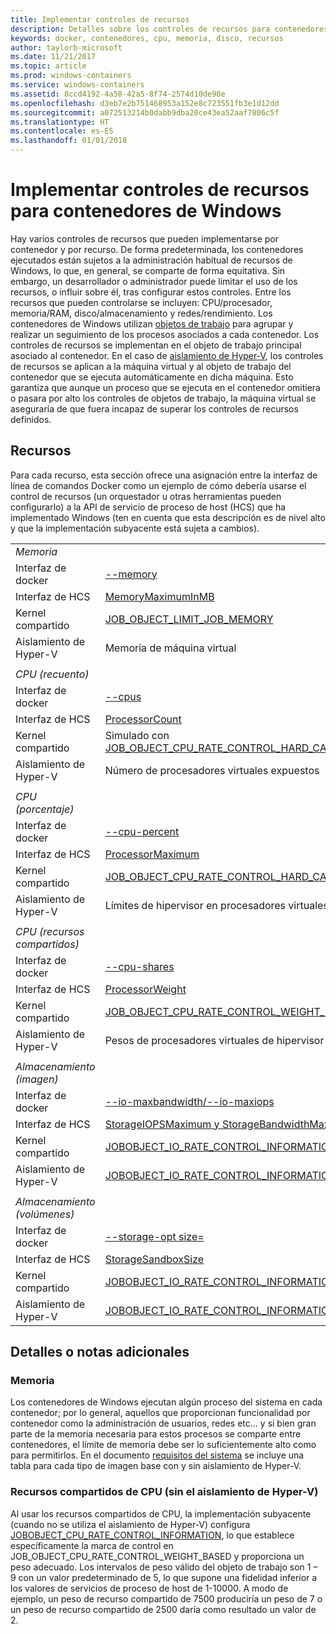```yaml
---
title: Implementar controles de recursos
description: Detalles sobre los controles de recursos para contenedores de Windows
keywords: docker, contenedores, cpu, memoria, disco, recursos
author: taylorb-microsoft
ms.date: 11/21/2017
ms.topic: article
ms.prod: windows-containers
ms.service: windows-containers
ms.assetid: 8ccd4192-4a58-42a5-8f74-2574d10de98e
ms.openlocfilehash: d3eb7e2b751468953a152e8c723551fb3e1d12dd
ms.sourcegitcommit: a072513214b0dabb9dba20ce43ea52aaf7806c5f
ms.translationtype: HT
ms.contentlocale: es-ES
ms.lasthandoff: 01/01/2018
---
```

# <a name="implementing-resource-controls-for-windows-containers"></a>Implementar controles de recursos para contenedores de Windows
Hay varios controles de recursos que pueden implementarse por contenedor y por recurso.  De forma predeterminada, los contenedores ejecutados están sujetos a la administración habitual de recursos de Windows, lo que, en general, se comparte de forma equitativa. Sin embargo, un desarrollador o administrador puede limitar el uso de los recursos, o influir sobre él, tras configurar estos controles.  Entre los recursos que pueden controlarse se incluyen: CPU/procesador, memoria/RAM, disco/almacenamiento y redes/rendimiento.
Los contenedores de Windows utilizan [objetos de trabajo]( https://msdn.microsoft.com/en-us/library/windows/desktop/ms684161(v=vs.85).aspx) para agrupar y realizar un seguimiento de los procesos asociados a cada contenedor.  Los controles de recursos se implementan en el objeto de trabajo principal asociado al contenedor.  En el caso de [aislamiento de Hyper-V](https://docs.microsoft.com/en-us/virtualization/windowscontainers/about/index#windows-container-types), los controles de recursos se aplican a la máquina virtual y al objeto de trabajo del contenedor que se ejecuta automáticamente en dicha máquina. Esto garantiza que aunque un proceso que se ejecuta en el contenedor omitiera o pasara por alto los controles de objetos de trabajo, la máquina virtual se aseguraría de que fuera incapaz de superar los controles de recursos definidos.

## <a name="resources"></a>Recursos
Para cada recurso, esta sección ofrece una asignación entre la interfaz de línea de comandos Docker como un ejemplo de cómo debería usarse el control de recursos (un orquestador u otras herramientas pueden configurarlo) a la API de servicio de proceso de host (HCS) que ha implementado Windows (ten en cuenta que esta descripción es de nivel alto y que la implementación subyacente está sujeta a cambios).

|  | |
| ----- | ------|
| *Memoria* ||
| Interfaz de docker | [--memory](https://docs.docker.com/engine/admin/resource_constraints/#memory) |
| Interfaz de HCS | [MemoryMaximumInMB]( https://github.com/Microsoft/hcsshim/blob/b144c605002d4086146ca1c15c79e56bfaadc2a7/interface.go#L67) |
| Kernel compartido | [JOB_OBJECT_LIMIT_JOB_MEMORY](https://msdn.microsoft.com/en-us/library/windows/desktop/ms684147(v=vs.85).aspx) |
| Aislamiento de Hyper-V | Memoria de máquina virtual |
| ||
| *CPU (recuento)* ||
| Interfaz de docker | [--cpus](https://docs.docker.com/engine/admin/resource_constraints/#cpu) |
| Interfaz de HCS | [ProcessorCount]( https://github.com/Microsoft/hcsshim/blob/b144c605002d4086146ca1c15c79e56bfaadc2a7/interface.go#L67) |
| Kernel compartido | Simulado con [JOB_OBJECT_CPU_RATE_CONTROL_HARD_CAP](https://msdn.microsoft.com/en-us/library/windows/desktop/hh448384(v=vs.85).aspx)* |
| Aislamiento de Hyper-V | Número de procesadores virtuales expuestos |
| ||
| *CPU (porcentaje)* ||
| Interfaz de docker | [--cpu-percent](https://docs.docker.com/engine/admin/resource_constraints/#cpu) |
| Interfaz de HCS | [ProcessorMaximum](https://github.com/Microsoft/hcsshim/blob/b144c605002d4086146ca1c15c79e56bfaadc2a7/interface.go#L67) |
| Kernel compartido | [JOB_OBJECT_CPU_RATE_CONTROL_HARD_CAP](https://msdn.microsoft.com/en-us/library/windows/desktop/hh448384(v=vs.85).aspx) |
| Aislamiento de Hyper-V | Límites de hipervisor en procesadores virtuales |
| ||
| *CPU (recursos compartidos)* ||
| Interfaz de docker | [--cpu-shares](https://docs.docker.com/engine/admin/resource_constraints/#cpu) |
| Interfaz de HCS | [ProcessorWeight](https://github.com/Microsoft/hcsshim/blob/b144c605002d4086146ca1c15c79e56bfaadc2a7/interface.go#L67) |
| Kernel compartido | [JOB_OBJECT_CPU_RATE_CONTROL_WEIGHT_BASED](https://msdn.microsoft.com/en-us/library/windows/desktop/hh448384(v=vs.85).aspx) |
| Aislamiento de Hyper-V | Pesos de procesadores virtuales de hipervisor |
| ||
| *Almacenamiento (imagen)* ||
| Interfaz de docker | [--io-maxbandwidth/--io-maxiops]( https://docs.docker.com/edge/engine/reference/commandline/run/#usage) |
| Interfaz de HCS | [StorageIOPSMaximum y StorageBandwidthMaximum](https://github.com/Microsoft/hcsshim/blob/b144c605002d4086146ca1c15c79e56bfaadc2a7/interface.go#L67) |
| Kernel compartido | [JOBOBJECT_IO_RATE_CONTROL_INFORMATION](https://msdn.microsoft.com/en-us/library/windows/desktop/mt280122(v=vs.85).aspx) |
| Aislamiento de Hyper-V | [JOBOBJECT_IO_RATE_CONTROL_INFORMATION](https://msdn.microsoft.com/en-us/library/windows/desktop/mt280122(v=vs.85).aspx) |
| ||
| *Almacenamiento (volúmenes)* ||
| Interfaz de docker | [--storage-opt size=]( https://docs.docker.com/edge/engine/reference/commandline/run/#set-storage-driver-options-per-container) |
| Interfaz de HCS | [StorageSandboxSize](https://github.com/Microsoft/hcsshim/blob/b144c605002d4086146ca1c15c79e56bfaadc2a7/interface.go#L67) |
| Kernel compartido | [JOBOBJECT_IO_RATE_CONTROL_INFORMATION](https://msdn.microsoft.com/en-us/library/windows/desktop/mt280122(v=vs.85).aspx) |
| Aislamiento de Hyper-V | [JOBOBJECT_IO_RATE_CONTROL_INFORMATION](https://msdn.microsoft.com/en-us/library/windows/desktop/mt280122(v=vs.85).aspx) |

## <a name="additional-notes-or-details"></a>Detalles o notas adicionales
### <a name="memory"></a>Memoria
Los contenedores de Windows ejecutan algún proceso del sistema en cada contenedor; por lo general, aquellos que proporcionan funcionalidad por contenedor como la administración de usuarios, redes etc… y si bien gran parte de la memoria necesaria para estos procesos se comparte entre contenedores, el límite de memoria debe ser lo suficientemente alto como para permitirlos.  En el documento [requisitos del sistema](https://docs.microsoft.com/en-us/virtualization/windowscontainers/deploy-containers/system-requirements#memory-requirments) se incluye una tabla para cada tipo de imagen base con y sin aislamiento de Hyper-V.

### <a name="cpu-shares-without-hyper-v-isolation"></a>Recursos compartidos de CPU (sin el aislamiento de Hyper-V)
Al usar los recursos compartidos de CPU, la implementación subyacente (cuando no se utiliza el aislamiento de Hyper-V) configura [JOBOBJECT_CPU_RATE_CONTROL_INFORMATION](https://msdn.microsoft.com/en-us/library/windows/desktop/hh448384(v=vs.85).aspx), lo que establece específicamente la marca de control en JOB_OBJECT_CPU_RATE_CONTROL_WEIGHT_BASED y proporciona un peso adecuado.  Los intervalos de peso válido del objeto de trabajo son 1 – 9 con un valor predeterminado de 5, lo que supone una fidelidad inferior a los valores de servicios de proceso de host de 1-10000.  A modo de ejemplo, un peso de recurso compartido de 7500 produciría un peso de 7 o un peso de recurso compartido de 2500 daría como resultado un valor de 2.
